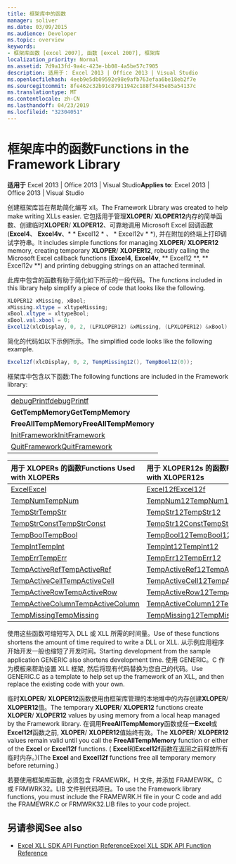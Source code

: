 ```yaml
---
title: 框架库中的函数
manager: soliver
ms.date: 03/09/2015
ms.audience: Developer
ms.topic: overview
keywords:
- 框架库函数 [excel 2007], 函数 [excel 2007], 框架库
localization_priority: Normal
ms.assetid: 7d9a13fd-9a4c-423e-bb08-4a5be57c7905
description: 适用于： Excel 2013 | Office 2013 | Visual Studio
ms.openlocfilehash: 4eeb9e5db09592e98e9afb763efaa6be18eb2f7e
ms.sourcegitcommit: 8fe462c32b91c87911942c188f3445e85a54137c
ms.translationtype: MT
ms.contentlocale: zh-CN
ms.lasthandoff: 04/23/2019
ms.locfileid: "32304051"
---
```

# <a name="functions-in-the-framework-library"></a><span data-ttu-id="ab50a-104">框架库中的函数</span><span class="sxs-lookup"><span data-stu-id="ab50a-104">Functions in the Framework Library</span></span>

<span data-ttu-id="ab50a-105">**适用于** Excel 2013 | Office 2013 | Visual Studio</span><span class="sxs-lookup"><span data-stu-id="ab50a-105">**Applies to**: Excel 2013 | Office 2013 | Visual Studio</span></span> 
  
<span data-ttu-id="ab50a-106">创建框架库旨在帮助简化编写 xll。</span><span class="sxs-lookup"><span data-stu-id="ab50a-106">The Framework Library was created to help make writing XLLs easier.</span></span> <span data-ttu-id="ab50a-107">它包括用于管理**XLOPER**/ **XLOPER12**内存的简单函数、创建临时**XLOPER**/ **XLOPER12**、可靠地调用 Microsoft Excel 回调函数 (**Excel4**、 **Excel4v**、\* \* Excel12 \* *、* \* Excel12v \* \*), 并在附加的终端上打印调试字符串。</span><span class="sxs-lookup"><span data-stu-id="ab50a-107">It includes simple functions for managing **XLOPER**/ **XLOPER12** memory, creating temporary **XLOPER**/ **XLOPER12**, robustly calling the Microsoft Excel callback functions (**Excel4**, **Excel4v**, \*\* Excel12 \*\*, \*\* Excel12v \*\*) and printing debugging strings on an attached terminal.</span></span>
  
<span data-ttu-id="ab50a-108">此库中包含的函数有助于简化如下所示的一段代码。</span><span class="sxs-lookup"><span data-stu-id="ab50a-108">The functions included in this library help simplify a piece of code that looks like the following.</span></span>
  
```cs
XLOPER12 xMissing, xBool;
xMissing.xltype = xltypeMissing;
xBool.xltype = xltypeBool;
xBool.val.xbool = 0;
Excel12(xlcDisplay, 0, 2, (LPXLOPER12) &xMissing, (LPXLOPER12) &xBool);
```

<span data-ttu-id="ab50a-109">简化的代码如以下示例所示。</span><span class="sxs-lookup"><span data-stu-id="ab50a-109">The simplified code looks like the following example.</span></span>
  
```cs
Excel12f(xlcDisplay, 0, 2, TempMissing12(), TempBool12(0));
```

<span data-ttu-id="ab50a-110">框架库中包含以下函数:</span><span class="sxs-lookup"><span data-stu-id="ab50a-110">The following functions are included in the Framework library:</span></span>
  
||
|:-----|
|[<span data-ttu-id="ab50a-111">debugPrintf</span><span class="sxs-lookup"><span data-stu-id="ab50a-111">debugPrintf</span></span>](debugprintf.md) <br/> |
|<span data-ttu-id="ab50a-112">**GetTempMemory**</span><span class="sxs-lookup"><span data-stu-id="ab50a-112">**GetTempMemory**</span></span> <br/> |
|<span data-ttu-id="ab50a-113">**FreeAllTempMemory**</span><span class="sxs-lookup"><span data-stu-id="ab50a-113">**FreeAllTempMemory**</span></span> <br/> |
|[<span data-ttu-id="ab50a-114">InitFramework</span><span class="sxs-lookup"><span data-stu-id="ab50a-114">InitFramework</span></span>](initframework.md) <br/> |
|[<span data-ttu-id="ab50a-115">QuitFramework</span><span class="sxs-lookup"><span data-stu-id="ab50a-115">QuitFramework</span></span>](quitframework.md) <br/> |
   
|<span data-ttu-id="ab50a-116">**用于 XLOPERs 的函数**</span><span class="sxs-lookup"><span data-stu-id="ab50a-116">**Functions Used with XLOPERs**</span></span>|<span data-ttu-id="ab50a-117">**用于 XLOPER12s 的函数**</span><span class="sxs-lookup"><span data-stu-id="ab50a-117">**Functions Used with XLOPER12s**</span></span>|
|:-----|:-----|
|[<span data-ttu-id="ab50a-118">Excel</span><span class="sxs-lookup"><span data-stu-id="ab50a-118">Excel</span></span>](excel-excel12f.md) <br/> |[<span data-ttu-id="ab50a-119">Excel12f</span><span class="sxs-lookup"><span data-stu-id="ab50a-119">Excel12f</span></span>](excel-excel12f.md) <br/> |
|[<span data-ttu-id="ab50a-120">TempNum</span><span class="sxs-lookup"><span data-stu-id="ab50a-120">TempNum</span></span>](tempnum-tempnum12.md) <br/> |[<span data-ttu-id="ab50a-121">TempNum12</span><span class="sxs-lookup"><span data-stu-id="ab50a-121">TempNum12</span></span>](tempnum-tempnum12.md) <br/> |
|[<span data-ttu-id="ab50a-122">TempStr</span><span class="sxs-lookup"><span data-stu-id="ab50a-122">TempStr</span></span>](tempstr.md) <br/> |[<span data-ttu-id="ab50a-123">TempStr12</span><span class="sxs-lookup"><span data-stu-id="ab50a-123">TempStr12</span></span>](tempstrconst-tempstr12.md) <br/> |
|[<span data-ttu-id="ab50a-124">TempStrConst</span><span class="sxs-lookup"><span data-stu-id="ab50a-124">TempStrConst</span></span>](tempstrconst-tempstr12.md) <br/> |[<span data-ttu-id="ab50a-125">TempStr12Const</span><span class="sxs-lookup"><span data-stu-id="ab50a-125">TempStr12Const</span></span>](tempstrconst-tempstr12.md) <br/> |
|[<span data-ttu-id="ab50a-126">TempBool</span><span class="sxs-lookup"><span data-stu-id="ab50a-126">TempBool</span></span>](tempbool-tempbool12.md) <br/> |[<span data-ttu-id="ab50a-127">TempBool12</span><span class="sxs-lookup"><span data-stu-id="ab50a-127">TempBool12</span></span>](tempbool-tempbool12.md) <br/> |
|[<span data-ttu-id="ab50a-128">TempInt</span><span class="sxs-lookup"><span data-stu-id="ab50a-128">TempInt</span></span>](tempint-tempint12.md) <br/> |[<span data-ttu-id="ab50a-129">TempInt12</span><span class="sxs-lookup"><span data-stu-id="ab50a-129">TempInt12</span></span>](tempint-tempint12.md) <br/> |
|[<span data-ttu-id="ab50a-130">TempErr</span><span class="sxs-lookup"><span data-stu-id="ab50a-130">TempErr</span></span>](temperr-temperr12.md) <br/> |[<span data-ttu-id="ab50a-131">TempErr12</span><span class="sxs-lookup"><span data-stu-id="ab50a-131">TempErr12</span></span>](temperr-temperr12.md) <br/> |
|[<span data-ttu-id="ab50a-132">TempActiveRef</span><span class="sxs-lookup"><span data-stu-id="ab50a-132">TempActiveRef</span></span>](tempactiveref-tempactiveref12.md) <br/> |[<span data-ttu-id="ab50a-133">TempActiveRef12</span><span class="sxs-lookup"><span data-stu-id="ab50a-133">TempActiveRef12</span></span>](tempactiveref-tempactiveref12.md) <br/> |
|[<span data-ttu-id="ab50a-134">TempActiveCell</span><span class="sxs-lookup"><span data-stu-id="ab50a-134">TempActiveCell</span></span>](tempactivecell-tempactivecell12.md) <br/> |[<span data-ttu-id="ab50a-135">TempActiveCell12</span><span class="sxs-lookup"><span data-stu-id="ab50a-135">TempActiveCell12</span></span>](tempactivecell-tempactivecell12.md) <br/> |
|[<span data-ttu-id="ab50a-136">TempActiveRow</span><span class="sxs-lookup"><span data-stu-id="ab50a-136">TempActiveRow</span></span>](tempactiverow-tempactiverow12.md) <br/> |[<span data-ttu-id="ab50a-137">TempActiveRow12</span><span class="sxs-lookup"><span data-stu-id="ab50a-137">TempActiveRow12</span></span>](tempactiverow-tempactiverow12.md) <br/> |
|[<span data-ttu-id="ab50a-138">TempActiveColumn</span><span class="sxs-lookup"><span data-stu-id="ab50a-138">TempActiveColumn</span></span>](tempactivecolumn-tempactivecolumn12.md) <br/> |[<span data-ttu-id="ab50a-139">TempActiveColumn12</span><span class="sxs-lookup"><span data-stu-id="ab50a-139">TempActiveColumn12</span></span>](tempactivecolumn-tempactivecolumn12.md) <br/> |
|[<span data-ttu-id="ab50a-140">TempMissing</span><span class="sxs-lookup"><span data-stu-id="ab50a-140">TempMissing</span></span>](tempmissing-tempmissing12.md) <br/> |[<span data-ttu-id="ab50a-141">TempMissing12</span><span class="sxs-lookup"><span data-stu-id="ab50a-141">TempMissing12</span></span>](tempmissing-tempmissing12.md) <br/> |
   
<span data-ttu-id="ab50a-142">使用这些函数可缩短写入 DLL 或 XLL 所需的时间量。</span><span class="sxs-lookup"><span data-stu-id="ab50a-142">Use of these functions shortens the amount of time required to write a DLL or XLL.</span></span> <span data-ttu-id="ab50a-143">从示例应用程序开始开发一般也缩短了开发时间。</span><span class="sxs-lookup"><span data-stu-id="ab50a-143">Starting development from the sample application GENERIC also shortens development time.</span></span> <span data-ttu-id="ab50a-144">使用 GENERIC。C 作为模板来帮助设置 XLL 框架, 然后将现有代码替换为您自己的代码。</span><span class="sxs-lookup"><span data-stu-id="ab50a-144">Use GENERIC.C as a template to help set up the framework of an XLL, and then replace the existing code with your own.</span></span>
  
<span data-ttu-id="ab50a-145">临时**XLOPER**/ **XLOPER12**函数使用由框架库管理的本地堆中的内存创建**XLOPER**/ **XLOPER12**值。</span><span class="sxs-lookup"><span data-stu-id="ab50a-145">The temporary **XLOPER**/ **XLOPER12** functions create **XLOPER**/ **XLOPER12** values by using memory from a local heap managed by the Framework library.</span></span> <span data-ttu-id="ab50a-146">在调用**FreeAllTempMemory**函数或任一**Excel**或**Excel12f**函数之前, **XLOPER**/ **XLOPER12**值始终有效。</span><span class="sxs-lookup"><span data-stu-id="ab50a-146">The **XLOPER**/ **XLOPER12** values remain valid until you call the **FreeAllTempMemory** function or either of the **Excel** or **Excel12f** functions.</span></span> <span data-ttu-id="ab50a-147">( **Excel**和**Excel12f**函数在返回之前释放所有临时内存。)</span><span class="sxs-lookup"><span data-stu-id="ab50a-147">(The **Excel** and **Excel12f** functions free all temporary memory before returning.)</span></span> 
  
<span data-ttu-id="ab50a-148">若要使用框架库函数, 必须包含 FRAMEWRK。H 文件, 并添加 FRAMEWRK。C 或 FRMWRK32。LIB 文件到代码项目。</span><span class="sxs-lookup"><span data-stu-id="ab50a-148">To use the Framework library functions, you must include the FRAMEWRK.H file in your C code and add the FRAMEWRK.C or FRMWRK32.LIB files to your code project.</span></span>
  
## <a name="see-also"></a><span data-ttu-id="ab50a-149">另请参阅</span><span class="sxs-lookup"><span data-stu-id="ab50a-149">See also</span></span>

- [<span data-ttu-id="ab50a-150">Excel XLL SDK API Function Reference</span><span class="sxs-lookup"><span data-stu-id="ab50a-150">Excel XLL SDK API Function Reference</span></span>](excel-xll-sdk-api-function-reference.md)

